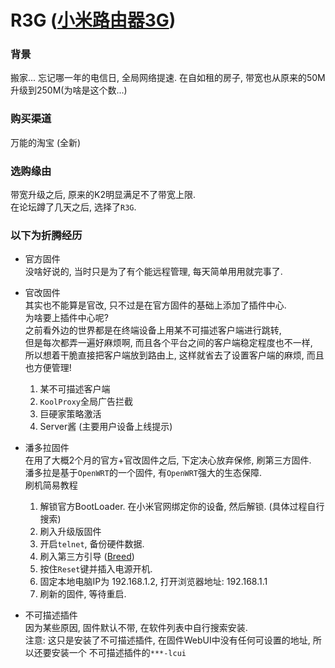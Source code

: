 # R3G ([小米路由器3G](https://item.mi.com/product/5825.html))

### 背景

搬家... 忘记哪一年的电信日, 全局网络提速. 在自如租的房子, 带宽也从原来的50M升级到250M(为啥是这个数...)

### 购买渠道

万能的淘宝 (全新)

### 选购缘由

带宽升级之后, 原来的K2明显满足不了带宽上限.  
在论坛蹲了几天之后, 选择了```R3G```.  

### 以下为折腾经历

- 官方固件  
  没啥好说的, 当时只是为了有个能远程管理, 每天简单用用就完事了.

- 官改固件  
  其实也不能算是官改, 只不过是在官方固件的基础上添加了插件中心.  
  为啥要上插件中心呢?  
  之前看外边的世界都是在终端设备上用某不可描述客户端进行跳转,  
  但是每次都弄一遍好麻烦啊, 而且各个平台之间的客户端稳定程度也不一样,  
  所以想着干脆直接把客户端放到路由上, 这样就省去了设置客户端的麻烦, 而且也方便管理!  

  1. 某不可描述客户端
  2. ```KoolProxy```全局广告拦截
  3. 巨硬家策略激活
  4. Server酱 (主要用户设备上线提示)

- 潘多拉固件  
  在用了大概2个月的官方+官改固件之后, 下定决心放弃保修, 刷第三方固件.  
  潘多拉是基于```OpenWRT```的一个固件, 有```OpenWRT```强大的生态保障.  
  刷机简易教程  
  1. 解锁官方BootLoader. 在小米官网绑定你的设备, 然后解锁. (具体过程自行搜索)
  2. 刷入升级版固件
  3. 开启```telnet```, 备份硬件数据.
  4. 刷入第三方引导 ([Breed](https://breed.hackpascal.net/))
  5. 按住```Reset```键并插入电源开机.
  6. 固定本地电脑IP为 192.168.1.2, 打开浏览器地址: 192.168.1.1
  7. 刷新的固件, 等待重启.
- 不可描述插件  
  因为某些原因, 固件默认不带, 在软件列表中自行搜索安装.  
  注意: 这只是安装了不可描述插件, 在固件WebUI中没有任何可设置的地址, 所以还要安装一个 不可描述插件的```***-lcui```
